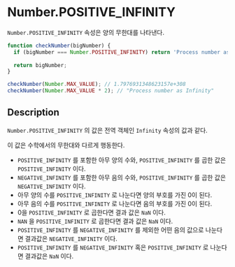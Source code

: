 # Number.POSITIVE_INFINITY

`Number.POSITIVE_INFINITY` 속성은 양의 무한대를 나타낸다.

```js
function checkNumber(bigNumber) {
  if (bigNumber === Number.POSITIVE_INFINITY) return 'Process number as Infinity';
  
  return bigNumber;
}

checkNumber(Number.MAX_VALUE); // 1.7976931348623157e+308
checkNumber(Number.MAX_VALUE * 2); // "Process number as Infinity"
```

## Description

`Number.POSITIVE_INFINITY` 의 값은 전역 객체인 `Infinity` 속성의 값과 같다.

이 값은 수학에서의 무한대와 다르게 행동한다.

* `POSITIVE_INFINITY` 를 포함한 아무 양의 수와, `POSITIVE_INFINITY` 를 곱한 값은 `POSITIVE_INFINITY` 이다.
* `NEGATIVE_INFINITY` 를 포함한 아무 음의 수와, `POSITIVE_INFINITY` 를 곱한 값은 `NEGATIVE_INFINITY` 이다.
* 아무 양의 수를 `POSITIVE_INFINITY` 로 나눈다면 양의 부호를 가진 0이 된다.
* 아무 음의 수를 `POSITIVE_INFINITY` 로 나눈다면 음의 부호를 가진 0이 된다.
* 0을 `POSITIVE_INFINITY` 로 곱한다면 결과 값은 `NaN` 이다.
* `NAN` 을 `POSITIVE_INFINITY` 로 곱한다면 결과 값은 `NaN` 이다.
* `POSITIVE_INFINITY` 를 `NEGATIVE_INFINITY` 를 제외한 어떤 음의 값으로 나눈다면 결과값은 `NEGATIVE_INFINITY` 이다.
* `POSITIVE_INFINITY` 를 `NEGATIVE_INFINITY` 혹은 `POSITIVE_INFINITY` 로 나눈다면 결과값은 `NaN` 이다.



